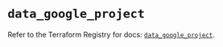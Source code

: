 # `data_google_project`

Refer to the Terraform Registry for docs: [`data_google_project`](https://registry.terraform.io/providers/hashicorp/google-beta/6.18.1/docs/data-sources/google_project).
